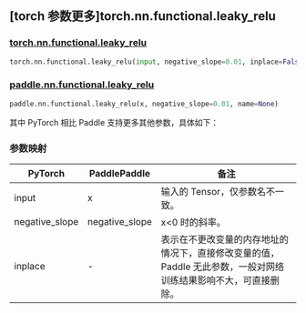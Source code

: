 ## [torch 参数更多]torch.nn.functional.leaky_relu

### [torch.nn.functional.leaky_relu](https://pytorch.org/docs/1.13/generated/torch.nn.functional.leaky_relu.html#torch.nn.functional.leaky_relu)

```python
torch.nn.functional.leaky_relu(input, negative_slope=0.01, inplace=False)
```

### [paddle.nn.functional.leaky_relu](https://www.paddlepaddle.org.cn/documentation/docs/zh/api/paddle/nn/functional/leaky_relu_cn.html)

```python
paddle.nn.functional.leaky_relu(x, negative_slope=0.01, name=None)
```

其中 PyTorch 相比 Paddle 支持更多其他参数，具体如下：

### 参数映射

| PyTorch        | PaddlePaddle   | 备注                                                                                                            |
| -------------- | -------------- | --------------------------------------------------------------------------------------------------------------- |
| input          | x              | 输入的 Tensor，仅参数名不一致。                                                                                 |
| negative_slope | negative_slope | x<0 时的斜率。                                                                                                  |
| inplace        | -              | 表示在不更改变量的内存地址的情况下，直接修改变量的值，Paddle 无此参数，一般对网络训练结果影响不大，可直接删除。 |
